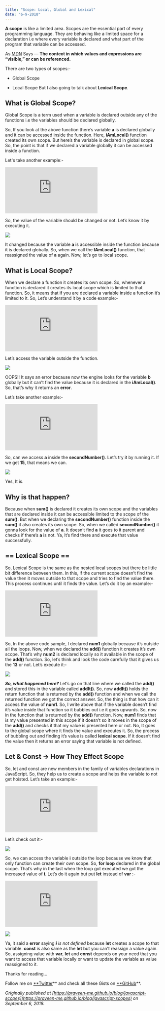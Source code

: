 ```yaml
---
title: "Scope: Local, Global and Lexical"
date: "6-9-2018"
---
```


**A scope** is like a limited area. Scopes are the essential part of every programming language. They are behaving like a limited space for a declaration i.e where every variable is declared and what part of the program that variable can be accessed.

As [MDN](https://developer.mozilla.org/en-US/docs/Glossary/Scope) Says — **The context in which values and expressions are “visible,” or can be referenced.**

There are two types of scopes:-

* Global Scope

* Local Scope 
 But I also going to talk about **Lexical Scope**.

## What is Global Scope?

Global Scope is a term used when a variable is declared outside any of the functions i.e the variables should be declared globally.

<script src="https://gist.github.com/praveen-me/878223adafee1b3177e641db6504c6c1.js"></script>
So, If you look at the above function there’s variable **a** is declared globally and it can be accessed inside the function. Here, **iAmLocal()** function created its own scope. But here’s the variable is declared in global scope. So, the point is that if we declared a variable globally it can be accessed inside a function.

Let's take another example:-

<iframe src="https://medium.com/media/8ed4475739d1d3597c8e0c0a2225a1f3" frameborder=0></iframe>

So, the value of the variable should be changed or not. Let’s know it by executing it.

![](https://cdn-images-1.medium.com/max/2398/0*gYbVqMpscLSHgq5K.png)

It changed because the variable **a** is accessible inside the function because it is declared globally. So, when we call the **IAmLocal()** function, that reassigned the value of **a** again. Now, let’s go to local scope.

## What is Local Scope?

When we declare a function it creates its own scope. So, whenever a function is declared it creates its local scope which is limited to that function. So, it means that if you are declared a variable inside a function it’s limited to it. So, Let’s understand it by a code example:-

<iframe src="https://medium.com/media/a7b4663e506945cfc03da7d2ff7a40a3" frameborder=0></iframe>

Let’s access the variable outside the function.

![](https://cdn-images-1.medium.com/max/2000/0*BdTnoZybU23OBJiV.png)

OOPS!! It says an error because now the engine looks for the variable **b** globally but it can’t find the value because it is declared in the **iAmLocal()**. So, that’s why it returns an **error**.

Let’s take another example:-

<iframe src="https://medium.com/media/936333ada3e28a4901f4d4fec3fc43b8" frameborder=0></iframe>

So, can we access **a** inside the **secondNumber()**. Let’s try it by running it. If we get **15**, that means we can.

![](https://cdn-images-1.medium.com/max/2082/0*hz7apAaSbtZ1py_3.png)

Yes, It is.

## Why is that happen?

Because when **sum()** is declared it creates its own scope and the variables that are declared inside it can be accessible limited to the scope of the **sum()**. But when we declaring the **secondNumber()** function inside the **sum()** it also creates its own scope. So, when we called **secondNumber()** it gonna look for the value of **a**. It doesn’t find **a** it goes to it parent and checks if there’s **a** is not. Ya, It’s find there and execute that value successfully.

## == Lexical Scope ==

So, Lexical Scope is the same as the nested local scopes but there be little bit difference between them. In this, if the current scope doesn’t find the value then it moves outside to that scope and tries to find the value there. This process continues until it finds the value. Let’s do it by an example:-

<iframe src="https://medium.com/media/6f3026eab22c70920af2f4934a53ee8a" frameborder=0></iframe>

So, In the above code sample, I declared **num1** globally because it’s outside all the loops. Now, when we declared the **add()** function it creates it’s own scope. That’s why **num2** is declared locally so it available in the scope of the **add()** function. So, let’s think and look the code carefully that it gives us the **13** or not. 
 Let’s execute it:-

![](https://cdn-images-1.medium.com/max/2000/0*C7L8i_uPeEWAs3Xw.png)

***So, what happened here?*** 
 Let’s go on that line where we called the **add()** and stored this in the variable called **addIt()**. So, now **addIt()** holds the return function that is returned by the **add()** function and when we call the returned function we got the correct answer. So, the thing is that how can it access the value of **num1**. So, I write above that if the variable doesn’t find it’s value inside that function so it bubbles out i.e it goes upwards. So, now in the function that is returned by the **add()** function. Now, **num1** finds that is my value presented in this scope if it doesn’t so it moves in the scope of the **add()** and checks it that my value is presented here or not. No, It goes to the global scope where it finds the value and executes it. So, the process of bubbling out and finding it’s value is called **lexical scope**. 
 If it doesn’t find the value then it returns an error saying that variable is not defined.

## Let & Const -> How They Effect Scope

So, let and const are new members in the family of variables declarations in JavaScript. So, they help us to create a scope and helps the variable to not get hoisted. Let’s take an example:-

<iframe src="https://medium.com/media/e9e19637948aac984a96779d2b73a0a1" frameborder=0></iframe>

Let’s check out it:-

![](https://cdn-images-1.medium.com/max/2000/0*fY4-jWneHGHt0pOj.png)

So, we can access the variable **i** outside the loop because we know that only function can create their own scope. So, **for loop** declared in the global scope. That’s why in the last when the loop got executed we got the increased value of **i**.
Let’s do it again but put **let** instead of **var** :-

<iframe src="https://medium.com/media/84390599e9e516c1717a0cb685d7bbe6" frameborder=0></iframe>

![](https://cdn-images-1.medium.com/max/2000/1*Xr4qxHLAG4TfWen_V3idkw.png)

Ya, it said a **error** saying ***i** is not defined* because **let** creates a scope to that variable. 
**const** is also same as the **let** but you can’t reassign a value again. So, assigning value with **var**, **let** and **const** depends on your need that you want to access that variable locally or want to update the variable as value reassigned to it.

Thanks for reading…

Follow me on [**Twitter](https://twitter.com/am_pra_veen)** and check all these Gists on [**GitHub](https://gist.github.com/praveen-me)**.

*Originally published at [https://praveen-me.github.io/blog/javascript-scopes](https://praveen-me.github.io/blog/javascript-scopes) on September 6, 2018.*

